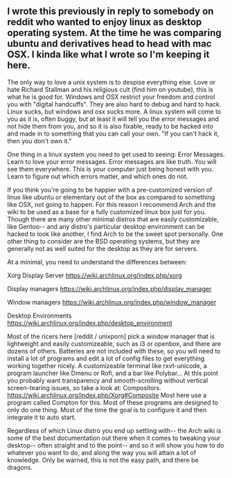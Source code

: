 I wrote this previously in reply to somebody on reddit who wanted to enjoy linux as
desktop operating system. At the time he was comparing ubuntu and derivatives
head to head with mac OSX. I kinda like what I wrote so I'm keeping it here.
---------------------------------------------------------------------------

The only way to love a unix system is to despise everything else. Love or hate Richard Stallman and his religious cult (find him on youtube), this is what he is good for. Windows and OSX restrict your freedom and control you with "digital handcuffs". They are also hard to debug and hard to hack. Linux sucks, but windows and osx sucks more. A linux system will come to you as it is, often buggy, but at least it will tell you the error messages and not hide them from you, and so it is also fixable, ready to be hacked into and made in to something that you can call your own. "If you can't hack it, then you don't own it."

One thing in a linux system you need to get used to seeing: Error Messages. Learn to love your error messages. Error messages are like truth. You will see them everywhere. This is your computer just being honest with you. Learn to figure out which errors matter, and which ones do not.

If you think you're going to be happier with a pre-customized version of linux like ubuntu or elementary out of the box as compared to something like OSX, not going to happen. For this reason I recommend Arch and the wiki to be used as a base for a fully customized linux box just for you. Though there are many other minimal distros that are easily customizable, like Gentoo-- and any distro's particular desktop environment can be hacked to look like another, I find Arch to be the sweet spot personally. One other thing to consider are the BSD operating systems, but they are generally not as well suited for the desktop as they are for servers.

At a minimal, you need to understand the differences between:

Xorg Display Server https://wiki.archlinux.org/index.php/xorg

Display managers https://wiki.archlinux.org/index.php/display_manager

Window managers https://wiki.archlinux.org/index.php/window_manager

Desktop Environments https://wiki.archlinux.org/index.php/desktop_environment

Most of the ricers here [reddit / unixporn] pick a window manager that is lightweight and easily customizeable, such as i3 or openbox, and there are dozens of others. Batteries are not included with these, so you will need to install a lot of programs and edit a lot of config files to get everything working together nicely. A customizeable terminal like rxvt-unicode, a program launcher like Dmenu or Rofi, and a bar like Polybar... At this point you probably want transparency and smooth-scrolling without vertical screen-tearing issues, so take a look at: Compositors. https://wiki.archlinux.org/index.php/Xorg#Composite Most here use a program called Compton for this. Most of these programs are designed to only do one thing. Most of the time the goal is to configure it and then integrate it to auto start.

Regardless of which Linux distro you end up settling with-- the Arch wiki is some of the best documentation out there when it comes to tweaking your desktop-- often straight and to the point-- and so it will show you how to do whatever you want to do, and along the way you will attain a lot of knowledge. Only be warned, this is not the easy path, and there be dragons.   

